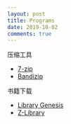 ```yaml
---
layout: post
title: Programs
date: 2019-10-02
comments: true
---
```


<!-- more -->
压缩工具
* [7-zip](https://www.7-zip.org/)
* [Bandizip](https://www.bandisoft.com/bandizip/)

书籍下载
* [Library Genesis](http://gen.lib.rus.ec/)
* [Z-Library](https://z-lib.org/)
